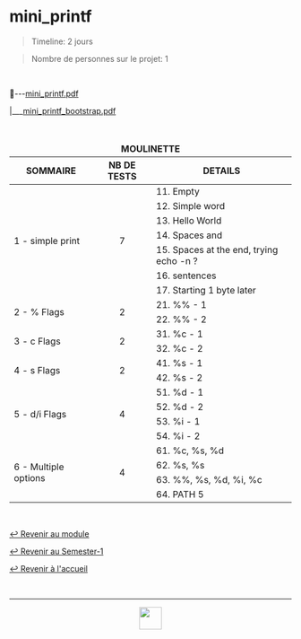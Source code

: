 # mini_printf

> Timeline: 2 jours

> Nombre de personnes sur le projet: 1

<br>

📂---[mini_printf.pdf](https://github.com/Studio-17/Epitech-Subjects/blob/main/Semester-1/B-CPE-101/My_Printf/mini_printf/mini_printf.pdf)

|\_\_\_[mini_printf_bootstrap.pdf](https://github.com/Studio-17/Epitech-Subjects/blob/main/Semester-1/B-CPE-101/My_Printf/mini_printf/mini_printf_bootstrap.pdf)


<br>


<table align="center">
    <thead>
        <tr>
            <td colspan="3" align="center"><strong>MOULINETTE</strong></td>
        </tr>
        <tr>
            <th>SOMMAIRE</th>
            <th>NB DE TESTS</th>
            <th>DETAILS</th>
        </tr>
    </thead>
    <tbody>
        <tr>
            <td rowspan="7">1 - simple print</td>
            <td rowspan="7" style="text-align: center;">7</td>
            <td>11. Empty</td>
        </tr>
    		<tr>
			<td>12. Simple word</td>
		</tr>
		<tr>
			<td>13. Hello World</td>
		</tr>
		<tr>
			<td>14. Spaces and</td>
		</tr>
		<tr>
			<td>15. Spaces at the end, trying echo -n ?</td>
		</tr>
		<tr>
			<td>16. sentences</td>
		</tr>
		<tr>
			<td>17. Starting 1 byte later</td>
		</tr>
        <tr>
            <td rowspan="2">2 - % Flags</td>
            <td rowspan="2" style="text-align: center;">2</td>
            <td>21. %% - 1</td>
        </tr>
    		<tr>
			<td>22. %% - 2</td>
		</tr>
        <tr>
            <td rowspan="2">3 - c Flags</td>
            <td rowspan="2" style="text-align: center;">2</td>
            <td>31. %c - 1</td>
        </tr>
    		<tr>
			<td>32. %c - 2</td>
		</tr>
        <tr>
            <td rowspan="2">4 - s Flags</td>
            <td rowspan="2" style="text-align: center;">2</td>
            <td>41. %s - 1</td>
        </tr>
    		<tr>
			<td>42. %s - 2</td>
		</tr>
        <tr>
            <td rowspan="4">5 - d/i Flags</td>
            <td rowspan="4" style="text-align: center;">4</td>
            <td>51. %d - 1</td>
        </tr>
    		<tr>
			<td>52. %d - 2</td>
		</tr>
		<tr>
			<td>53. %i - 1</td>
		</tr>
		<tr>
			<td>54. %i - 2</td>
		</tr>
        <tr>
            <td rowspan="4">6 - Multiple options</td>
            <td rowspan="4" style="text-align: center;">4</td>
            <td>61. %c, %s, %d</td>
        </tr>
    		<tr>
			<td>62. %s, %s</td>
		</tr>
		<tr>
			<td>63. %%, %s, %d, %i, %c</td>
		</tr>
		<tr>
			<td>64. PATH 5</td>
		</tr>
	</tbody>
</table>

<br>

[↩️ Revenir au module](https://github.com/Studio-17/Epitech-Subjects/blob/main/Semester-1/B-CPE-101)

[↩️ Revenir au Semester-1](https://github.com/Studio-17/Epitech-Subjects/blob/main/Semester-1)

[↩️ Revenir à l'accueil](https://github.com/Studio-17/Epitech-Subjects)

<br>

---

<div align="center">

<a href="https://github.com/Studio-17" target="_blank"><img src="../../../assets/voc17.gif" width="40"></a>

</div>